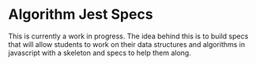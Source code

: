 # Algorithm Jest Specs
This is currently a work in progress. The idea behind this is to build specs that will allow students to work on their data structures and algorithms in javascript with a skeleton and specs to help them along.
